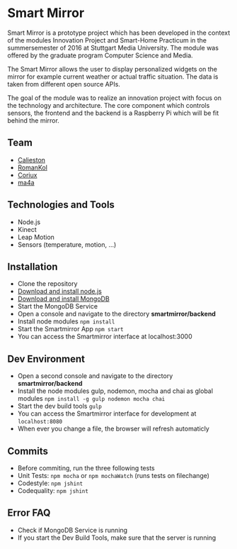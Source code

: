 # Smart Mirror
Smart Mirror is a prototype project which has been developed in the context of the modules Innovation Project and Smart-Home Practicum in the summersemester of 2016 at Stuttgart Media University. The module was offered by the graduate program Computer Science and Media.

The Smart Mirror allows the user to display personalized widgets on the mirror for example current weather or actual traffic situation. The data is taken from different open source APIs.

The goal of the module was to realize an innovation project with focus on the technology and architecture. The core component which controls sensors, the frontend and the backend is a Raspberry Pi which will be fit behind the mirror.

## Team
- [Calieston](https://github.com/Calieston)
- [RomanKol](https://github.com/RomanKo)
- [Coriux](https://github.com/Coriux)
- [ma4a](https://github.com/ma4a)

## Technologies and Tools
- Node.js
- Kinect
- Leap Motion
- Sensors (temperature, motion, ...)

## Installation
- Clone the repository
- [Download and install node.js](https://nodejs.org/en/download/)
- [Download and install MongoDB](https://www.mongodb.org/downloads#production)
- Start the MongoDB Service
- Open a console and navigate to the directory **smartmirror/backend**
- Install node modules `npm install`
- Start the Smartmirror App `npm start`
- You can access the Smartmirror interface at localhost:3000

## Dev Environment
- Open a second console and navigate to the directory **smartmirror/backend**
- Install the node modules gulp, nodemon, mocha and chai as global modules `npm install -g gulp nodemon mocha chai`
- Start the dev build tools `gulp`
- You can access the Smartmirror interface for development at `localhost:8080`
- When ever you change a file, the browser will refresh automaticly

## Commits
- Before commiting, run the three following tests
- Unit Tests: `npm mocha` or `npm mochaWatch` (runs tests on filechange)
- Codestyle: `npm jshint`
- Codequality: `npm jshint`

## Error FAQ
- Check if MongoDB Service is running
- If you start the Dev Build Tools, make sure that the server is running